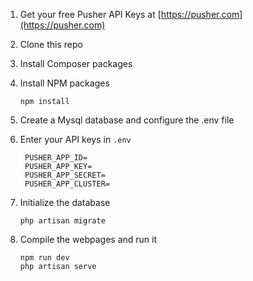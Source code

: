1. Get your free Pusher API Keys at [https://pusher.com](https://pusher.com)
2. Clone this repo
3. Install Composer packages

4. Install NPM packages
   ```
   npm install
   ```
5. Create a Mysql database and configure  the .env file
6. Enter your API keys in `.env`
   ```
    PUSHER_APP_ID=
    PUSHER_APP_KEY=
    PUSHER_APP_SECRET=
    PUSHER_APP_CLUSTER=
   ```
7. Initialize the database
    ```
    php artisan migrate
    ```
8. Compile the webpages and run it
    ```
    npm run dev
    php artisan serve
